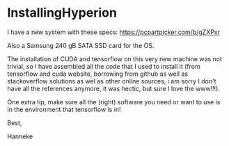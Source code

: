 # InstallingHyperion

I have a new system with these specs:
https://pcpartpicker.com/b/gZXPxr

Also a Samsung 240 gB SATA SSD card for the OS.

The installation of CUDA and tensorflow on this very new machine was not trivial, 
so I have assembled all the code that I used to install it (from tensorflow and cuda website, borrowing from github 
as well as stackoverflow solutions as wel as other online sources, i am sorry I don't have all the references anymore,
it was hectic, but sure I love the www!!!).

One extra tip, make sure all the (right) software you need or want to use is in the environment that tensorflow is in!

Best,

Hanneke
